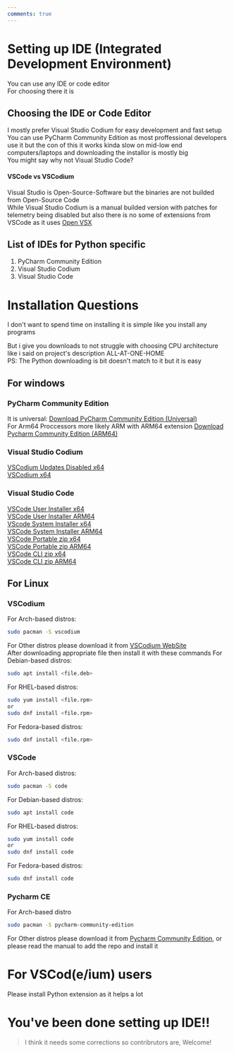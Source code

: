 ```yaml
---
comments: true
---
```


# Setting up IDE (Integrated Development Environment)
You can use any IDE or code editor<br>
For choosing there it is

## Choosing the IDE or Code Editor

I mostly prefer Visual Studio Codium for easy development and fast setup<br>
You can use PyCharm Community Edition as most proffessional developers use it but the con of this it works kinda slow on mid-low end computers/laptops and downloading the installor is mostly big<br>
You might say why not Visual Studio Code?

#### VSCode vs VSCodium
Visual Studio is Open-Source-Software but the binaries are not builded from Open-Source Code<br>
While Visual Studio Codium is a manual builded version with patches for telemetry being disabled but also there is no some of extensions from VSCode as it uses [Open VSX](https://open-vsx.org/)

## List of IDEs for Python specific
1. PyCharm Community Edition
2. Visual Studio Codium
3. Visual Studio Code

# Installation Questions
I don't want to spend time on installing it is simple like you install any programs

But i give you downloads to not struggle with choosing CPU architecture like i said on project's description ALL-AT-ONE-HOME<br>
PS: The Python downloading is bit doesn't match to it but it is easy

## For windows
### PyCharm Community Edition
It is universal:
[Download PyCharm Community Edition (Universal)](https://download.jetbrains.com/python/pycharm-community-2023.3.4.exe)<br>
For Arm64 Proccessors more likely ARM with ARM64 extension
[Download Pycharm Community Edition (ARM64)](https://download.jetbrains.com/python/pycharm-community-2023.3.4-aarch64.exe)

### Visual Studio Codium
[VSCodium Updates Disabled x64](https://github.com/VSCodium/vscodium/releases/download/1.87.1.24068/VSCodium-x64-updates-disabled-1.87.1.24068.msi)<br>
[VSCodium x64](https://github.com/VSCodium/vscodium/releases/download/1.87.1.24068/VSCodium-x64-1.87.1.24068.msi)<br>

### Visual Studio Code
[VSCode User Installer x64](https://code.visualstudio.com/docs/?dv=win64user)<br>
[VSCode User Installer ARM64](https://code.visualstudio.com/docs/?dv=win32arm64user)<br>
[VScode System Installer x64](https://code.visualstudio.com/docs/?dv=win64)<br>
[VSCode System Installer ARM64](https://code.visualstudio.com/docs/?dv=win32arm64)<br>
[VSCode Portable zip x64](https://code.visualstudio.com/docs/?dv=winzip)<br>
[VSCode Portable zip ARM64](https://code.visualstudio.com/docs/?dv=win32arm64zip)<br>
[VSCode CLI zip x64](https://code.visualstudio.com/docs/?dv=winzip)<br>
[VSCode CLI zip ARM64](https://code.visualstudio.com/docs/?dv=win32arm64zip)<br>
## For Linux

### VSCodium
For Arch-based distros:
```bash
sudo pacman -S vscodium
```
For Other distros please download it from [VSCodium WebSite](https://vscodium.com)<br>
After downloading appropriate file then install it with these commands
For Debian-based distros:
```bash
sudo apt install <file.deb>
```
For RHEL-based distros:
```bash
sudo yum install <file.rpm>
or
sudo dnf install <file.rpm>
```
For Fedora-based distros:
```bash
sudo dnf install <file.rpm>
```

### VSCode
For Arch-based distros:
```bash
sudo pacman -S code
```
For Debian-based distros:
```bash
sudo apt install code
```
For RHEL-based distros:
```bash
sudo yum install code
or
sudo dnf install code
```
For Fedora-based distros:
```bash
sudo dnf install code
```

### Pycharm CE
For Arch-based distro
```bash
sudo pacman -S pycharm-community-edition
```
For Other distros please download it from [Pycharm Community Edition](https://www.jetbrains.com/pycharm/download/?section=linux), or please read the manual to add the repo and install it<br>

# For VSCod(e/ium) users
Please install Python extension as it helps a lot

# You've been done setting up IDE!!
> I think it needs some corrections so contribrutors are, Welcome!